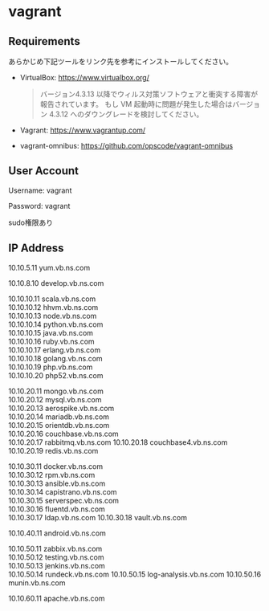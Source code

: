 vagrant
=======

Requirements
------------

あらかじめ下記ツールをリンク先を参考にインストールしてください。

- VirtualBox: https://www.virtualbox.org/

    > バージョン4.3.13 以降でウィルス対策ソフトウェアと衝突する障害が報告されています。
    > もし VM 起動時に問題が発生した場合はバージョン 4.3.12 へのダウングレードを検討してください。

- Vagrant: https://www.vagrantup.com/
- vagrant-omnibus: https://github.com/opscode/vagrant-omnibus

User Account
------------

Username: vagrant

Password: vagrant

sudo権限あり

IP Address
----------

10.10.5.11 yum.vb.ns.com  

10.10.8.10 develop.vb.ns.com  

10.10.10.11 scala.vb.ns.com  
10.10.10.12 hhvm.vb.ns.com  
10.10.10.13 node.vb.ns.com  
10.10.10.14 python.vb.ns.com  
10.10.10.15 java.vb.ns.com  
10.10.10.16 ruby.vb.ns.com  
10.10.10.17 erlang.vb.ns.com  
10.10.10.18 golang.vb.ns.com  
10.10.10.19 php.vb.ns.com  
10.10.10.20 php52.vb.ns.com  

10.10.20.11 mongo.vb.ns.com  
10.10.20.12 mysql.vb.ns.com  
10.10.20.13 aerospike.vb.ns.com  
10.10.20.14 mariadb.vb.ns.com  
10.10.20.15 orientdb.vb.ns.com  
10.10.20.16 couchbase.vb.ns.com  
10.10.20.17 rabbitmq.vb.ns.com
10.10.20.18 couchbase4.vb.ns.com  
10.10.20.19 redis.vb.ns.com

10.10.30.11 docker.vb.ns.com  
10.10.30.12 rpm.vb.ns.com  
10.10.30.13 ansible.vb.ns.com  
10.10.30.14 capistrano.vb.ns.com  
10.10.30.15 serverspec.vb.ns.com  
10.10.30.16 fluentd.vb.ns.com  
10.10.30.17 ldap.vb.ns.com
10.10.30.18 vault.vb.ns.com

10.10.40.11 android.vb.ns.com  

10.10.50.11 zabbix.vb.ns.com  
10.10.50.12 testing.vb.ns.com  
10.10.50.13 jenkins.vb.ns.com  
10.10.50.14 rundeck.vb.ns.com
10.10.50.15 log-analysis.vb.ns.com
10.10.50.16 munin.vb.ns.com

10.10.60.11 apache.vb.ns.com
